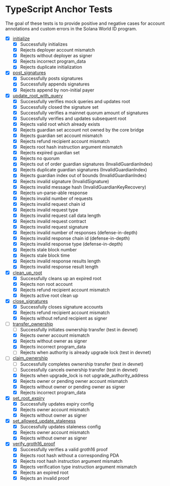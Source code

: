# TypeScript Anchor Tests

The goal of these tests is to provide positive and negative cases for account annotations and custom errors in the Solana World ID program.

- [x] [initialize](/programs/solana-world-id-program/src/instructions/initialize.rs)
  - [x] Successfully initializes
  - [x] Rejects deployer account mismatch
  - [x] Rejects without deployer as signer
  - [x] Rejects incorrect program_data
  - [x] Rejects duplicate initialization
- [x] [post_signatures](/programs/solana-world-id-program/src/instructions/post_signatures.rs)
  - [x] Successfully posts signatures
  - [x] Successfully appends signatures
  - [x] Rejects append by non-initial payer
- [x] [update_root_with_query](/programs/solana-world-id-program/src/instructions/update_root_with_query.rs)
  - [x] Successfully verifies mock queries and updates root
  - [x] Successfully closed the signature set
  - [x] Successfully verifies a mainnet quorum amount of signatures
  - [x] Successfully verifies and updates subsequent root
  - [x] Rejects valid root which already exists
  - [x] Rejects guardian set account not owned by the core bridge
  - [x] Rejects guardian set account mismatch
  - [x] Rejects refund recipient account mismatch
  - [x] Rejects root hash instruction argument mismatch
  - [x] Rejects expired guardian set
  - [x] Rejects no quorum
  - [x] Rejects out of order guardian signatures (InvalidGuardianIndex)
  - [x] Rejects duplicate guardian signatures (InvalidGuardianIndex)
  - [x] Rejects guardian index out of bounds (InvalidGuardianIndex)
  - [x] Rejects invalid signature (InvalidSignature)
  - [x] Rejects invalid message hash (InvalidGuardianKeyRecovery)
  - [x] Rejects un-parse-able response
  - [x] Rejects invalid number of requests
  - [x] Rejects invalid request chain id
  - [x] Rejects invalid request type
  - [x] Rejects invalid request call data length
  - [x] Rejects invalid request contract
  - [x] Rejects invalid request signature
  - [x] Rejects invalid number of responses (defense-in-depth)
  - [x] Rejects invalid response chain id (defense-in-depth)
  - [x] Rejects invalid response type (defense-in-depth)
  - [x] Rejects stale block number
  - [x] Rejects stale block time
  - [x] Rejects invalid response results length
  - [x] Rejects invalid response result length
- [x] [clean_up_root](/programs/solana-world-id-program/src/instructions/clean_up_root.rs)
  - [x] Successfully cleans up an expired root
  - [x] Rejects non root account
  - [x] Rejects refund recipient account mismatch
  - [x] Rejects active root clean up
- [x] [close_signatures](/programs/solana-world-id-program/src/instructions/close_signatures.rs)
  - [x] Successfully closes signature accounts
  - [x] Rejects refund recipient account mismatch
  - [x] Rejects without refund recipient as signer
- [ ] [transfer_ownership](/programs/solana-world-id-program/src/instructions/admin.rs)
  - [ ] Successfully initiates ownership transfer (test in devnet)
  - [x] Rejects owner account mismatch
  - [x] Rejects without owner as signer
  - [x] Rejects incorrect program_data
  - [ ] Rejects when authority is already upgrade lock (test in devnet)
- [ ] [claim_ownership](/programs/solana-world-id-program/src/instructions/admin.rs)
  - [ ] Successfully completes ownership transfer (test in devnet)
  - [ ] Successfully cancels ownership transfer (test in devnet)
  - [x] Rejects when upgrade_lock is not upgrade_authority_address
  - [x] Rejects owner or pending owner account mismatch
  - [x] Rejects without owner or pending owner as signer
  - [x] Rejects incorrect program_data
- [x] [set_root_expiry](/programs/solana-world-id-program/src/instructions/admin.rs)
  - [x] Successfully updates expiry config
  - [x] Rejects owner account mismatch
  - [x] Rejects without owner as signer
- [x] [set_allowed_update_staleness](/programs/solana-world-id-program/src/instructions/admin.rs)
  - [x] Successfully updates staleness config
  - [x] Rejects owner account mismatch
  - [x] Rejects without owner as signer
- [x] [verify_groth16_proof](/programs/solana-world-id-program/src/instructions/admin.rs)
  - [x] Successfully verifies a valid groth16 proof
  - [x] Rejects root hash without a corresponding PDA
  - [x] Rejects root hash instruction argument mismatch
  - [x] Rejects verification type instruction argument mismatch
  - [x] Rejects an expired root
  - [x] Rejects an invalid proof
